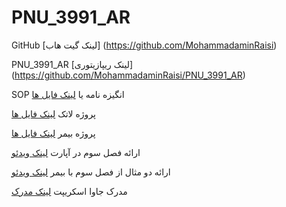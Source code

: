 # PNU_3991_AR

GitHub  [لینک گیت هاب] (https://github.com/MohammadaminRaisi)

PNU_3991_AR  [لینک ریپازیتوری] (https://github.com/MohammadaminRaisi/PNU_3991_AR)

 SOP انگیزه نامه یا [لینک فایل ها](https://github.com/MohammadaminRaisi/PNU_3991_AR/tree/main/SOP)

پروژه لاتک  [لینک فایل ها](https://github.com/MohammadaminRaisi/PNU_3991_AR/tree/main/Latex%20Project)

پروژه بیمر  [لینک فایل ها](https://github.com/MohammadaminRaisi/PNU_3991_AR/tree/main/Latex%20Project)

ارائه فصل سوم در آپارت  [لینک ویدئو](https://www.aparat.com/v/4BSGl)

ارائه دو مثال از فصل سوم با بیمر  [لینک ویدئو](https://www.aparat.com/v/Ji6kz)

مدرک جاوا اسکریپت  [لینک مدرک](https://github.com/MohammadaminRaisi/PNU_3991_AR/tree/main/JavaScript)
